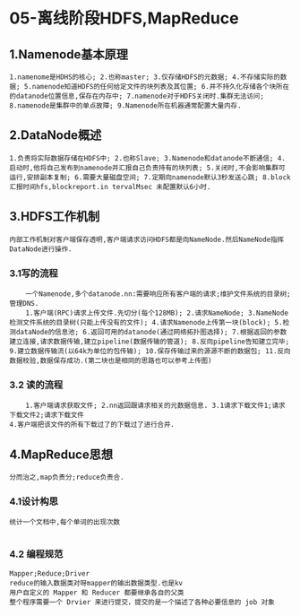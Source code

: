 # 05-离线阶段HDFS,MapReduce

## 1.Namenode基本原理

```
1.namenome是HDHS的核心; 2.也称master; 3.仅存储HDFS的元数据; 4.不存储实际的数据; 5.namenode知道HDFS的任何给定文件的块列表及其位置; 6.并不持久化存储各个块所在的datanode位置信息,保存在内存中; 7.namenode对于HDFS关闭时.集群无法访问; 8.namenode是集群中的单点故障; 9.Namenode所在机器通常配置大量内存.
```

## 2.DataNode概述

```
1.负责将实际数据存储在HDFS中; 2.也称Slave; 3.Namenode和datanode不断通信; 4.启动时,他将自己发布到namenode并汇报自己负责持有的块列表; 5.关闭时,不会影响集群可运行,安排副本复制; 6.需要大量磁盘空间; 7.定期向namenode默认3秒发送心跳; 8.block汇报时间hfs,blockreport.in tervalMsec 未配置默认6小时.
```

## 3.HDFS工作机制

```
内部工作机制对客户端保存透明,客户端请求访问HDFS都是向NameNode.然后NameNode指挥DataNode进行操作.
```

### 3.1写的流程

```
	一个Namenode,多个datanode.nn:需要响应所有客户端的请求;维护文件系统的目录树;管理DNS.
	1.客户端(RPC)请求上传文件.先切分(每个128MB); 2.请求NameNode; 3.NameNode检测文件系统的目录树(只能上传没有的文件); 4.请求Namenode上传第一块(block); 5.检测dataNode的信息池; 6.返回可用的datanode(通过网络拓扑图选择); 7.根据返回的参数建立连接,请求数据传输,建立pipeline(数据传输的管道); 8.反向pipeline告知建立完毕; 9.建立数据传输流(以64k为单位的包传输); 10.保存传输过来的源源不断的数据包; 11.反向数据校验,数据保存成功.(第二块也是相同的思路也可以参考上传图)
```

### 3.2 读的流程

```
	1.客户端请求获取文件; 2.nn返回跟请求相关的元数据信息. 3.1请求下载文件1;请求下载文件2;请求下载文件
4.客户端把该文件的所有下载过了的下载过了进行合并.
```
## 4.MapReduce思想

```
分而治之,map负责分;reduce负责合.
```

### 4.1设计构思

```
统计一个文档中,每个单词的出现次数
	
```

### 4.2 编程规范

```
Mapper;Reduce;Driver
reduce的输入数据类对呀mapper的输出数据类型.也是kv
用户自定义的 Mapper 和 Reducer 都要继承各自的父类
整个程序需要一个 Drvier 来进行提交，提交的是一个描述了各种必要信息的 job 对象
```